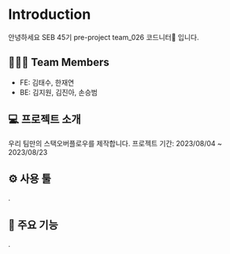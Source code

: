 # Introduction
안녕하세요 SEB 45기 pre-project team_026 코드니터🧶 입니다.

## 👩🏻‍💻 Team Members
- FE: 김태수, 한재연<br/>
- BE: 김지원, 김진아, 손승범

## 💻 프로젝트 소개
우리 팀만의 스택오버플로우를 제작합니다.
프로젝트 기간: 2023/08/04 ~ 2023/08/23

## ⚙️ 사용 툴
.

## 🔧 주요 기능
.
